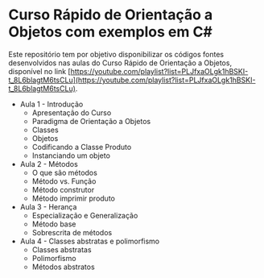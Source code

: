 # Curso Rápido de Orientação a Objetos com exemplos em C#

Este repositório tem por objetivo disponibilizar os códigos fontes desenvolvidos nas aulas do Curso Rápido de Orientação a Objetos, disponível no link [https://youtube.com/playlist?list=PLJfxaOLgk1hBSKI-t_8L6blagtM6tsCLu](https://youtube.com/playlist?list=PLJfxaOLgk1hBSKI-t_8L6blagtM6tsCLu).

 * Aula 1 - Introdução
    * Apresentação do Curso
    * Paradigma de Orientação a Objetos
    * Classes
    * Objetos
    * Codificando a Classe Produto
    * Instanciando um objeto
 * Aula 2 - Métodos
    * O que são métodos
    * Método vs. Função
    * Método construtor
    * Método imprimir produto
 * Aula 3 - Herança
    * Especialização e Generalização
    * Método base
    * Sobrescrita de métodos
 * Aula 4 - Classes abstratas e polimorfismo
    * Classes abstratas
    * Polimorfismo
    * Métodos abstratos